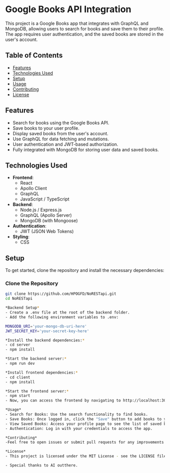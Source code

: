 # Google Books API Integration

This project is a Google Books app that integrates with GraphQL and MongoDB, allowing users to search for books and save them to their profile. The app requires user authentication, and the saved books are stored in the user's account.

## Table of Contents

- [Features](#features)
- [Technologies Used](#technologies-used)
- [Setup](#setup)
- [Usage](#usage)
- [Contributing](#contributing)
- [License](#license)

## Features

- Search for books using the Google Books API.
- Save books to your user profile.
- Display saved books from the user's account.
- Use GraphQL for data fetching and mutations.
- User authentication and JWT-based authorization.
- Fully integrated with MongoDB for storing user data and saved books.

## Technologies Used

- **Frontend**:
  - React
  - Apollo Client
  - GraphQL
  - JavaScript / TypeScript
- **Backend**:
  - Node.js / Express.js
  - GraphQL (Apollo Server)
  - MongoDB (with Mongoose)
- **Authentication**:
  - JWT (JSON Web Tokens)
- **Styling**:
  - CSS

## Setup

To get started, clone the repository and install the necessary dependencies:

### Clone the Repository

```bash
git clone https://github.com/HPOGFD/NoRESTapi.git
cd NoRESTapi

*Backend Setup*
- Create a .env file at the root of the backend folder.
- Add the following environment variables to .env:

MONGODB_URI='your-mongo-db-uri-here'
JWT_SECRET_KEY='your-secret-key-here'

*Install the backend dependencies:*
- cd server
- npm install

*Start the backend server:*
- npm run dev

*Install frontend dependencies:*
- cd client
- npm install

*Start the frontend server:*
- npm start
- Now, you can access the frontend by navigating to http://localhost:3000 in your browser, and the API will be running at http://localhost:3001.

*Usage*
- Search for Books: Use the search functionality to find books.
- Save Books: Once logged in, click the "Save" button to add books to your saved list.
- View Saved Books: Access your profile page to see the list of saved books.
- Authentication: Log in with your credentials to access the app.

*Contributing*
-Feel free to open issues or submit pull requests for any improvements or bug fixes. All contributions are welcome!

*License*
- This project is licensed under the MIT License - see the LICENSE file for details.

- Special thanks to AI outthere. 
